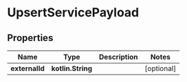 
# UpsertServicePayload

## Properties
Name | Type | Description | Notes
------------ | ------------- | ------------- | -------------
**externalId** | **kotlin.String** |  |  [optional]



